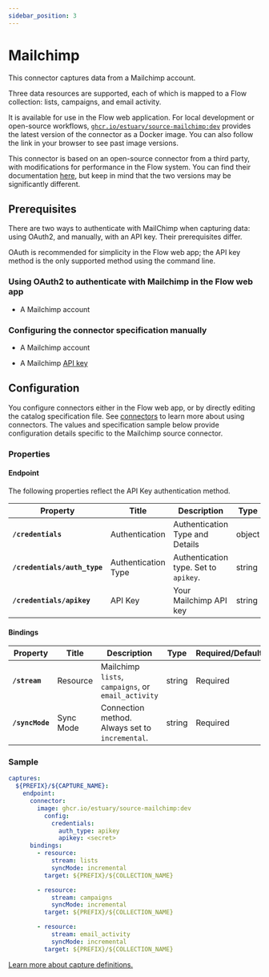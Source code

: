 ```yaml
---
sidebar_position: 3
---
```

# Mailchimp

This connector captures data from a Mailchimp account.

Three data resources are supported, each of which is mapped to a Flow collection: lists, campaigns, and email activity.

It is available for use in the Flow web application. For local development or open-source workflows, [`ghcr.io/estuary/source-mailchimp:dev`](https://ghcr.io/estuary/source-mailchimp:dev) provides the latest version of the connector as a Docker image. You can also follow the link in your browser to see past image versions.

This connector is based on an open-source connector from a third party, with modifications for performance in the Flow system.
You can find their documentation [here](https://docs.airbyte.com/integrations/sources/mailchimp),
but keep in mind that the two versions may be significantly different.

## Prerequisites

There are two ways to authenticate with MailChimp when capturing data: using OAuth2, and manually, with an API key.
Their prerequisites differ.

OAuth is recommended for simplicity in the Flow web app;
the API key method is the only supported method using the command line.

### Using OAuth2 to authenticate with Mailchimp in the Flow web app

* A Mailchimp account

### Configuring the connector specification manually

* A Mailchimp account

* A Mailchimp [API key](https://mailchimp.com/developer/marketing/guides/quick-start/#generate-your-api-key)

## Configuration

You configure connectors either in the Flow web app, or by directly editing the catalog specification file.
See [connectors](../../../concepts/connectors.md#using-connectors) to learn more about using connectors. The values and specification sample below provide configuration details specific to the Mailchimp source connector.

### Properties

#### Endpoint

The following properties reflect the API Key authentication method.

| Property | Title | Description | Type | Required/Default |
|---|---|---|---|---|
| **`/credentials`** | Authentication  | Authentication Type and Details | object | Required |
| **`/credentials/auth_type`** | Authentication Type | Authentication type. Set to `apikey`.  | string | Required |
| **`/credentials/apikey`** | API Key | Your Mailchimp API key | string | Required |

#### Bindings

| Property | Title | Description | Type | Required/Default |
|---|---|---|---|---|
| **`/stream`** | Resource | Mailchimp `lists`, `campaigns`, or `email_activity` | string | Required |
| **`/syncMode`** | Sync Mode | Connection method. Always set to `incremental`. | string | Required |

### Sample

```yaml
captures:
  ${PREFIX}/${CAPTURE_NAME}:
    endpoint:
      connector:
        image: ghcr.io/estuary/source-mailchimp:dev
          config:
            credentials:
              auth_type: apikey
              apikey: <secret>
      bindings:
        - resource:
            stream: lists
            syncMode: incremental
          target: ${PREFIX}/${COLLECTION_NAME}

        - resource:
            stream: campaigns
            syncMode: incremental
          target: ${PREFIX}/${COLLECTION_NAME}

        - resource:
            stream: email_activity
            syncMode: incremental
          target: ${PREFIX}/${COLLECTION_NAME}
```

[Learn more about capture definitions.](../../../concepts/captures.md#pull-captures)